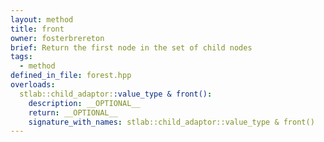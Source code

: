 ```yaml
---
layout: method
title: front
owner: fosterbrereton
brief: Return the first node in the set of child nodes
tags:
  - method
defined_in_file: forest.hpp
overloads:
  stlab::child_adaptor::value_type & front():
    description: __OPTIONAL__
    return: __OPTIONAL__
    signature_with_names: stlab::child_adaptor::value_type & front()
---
```

